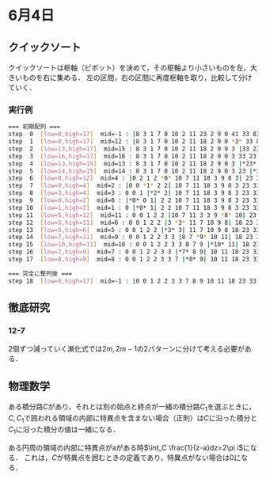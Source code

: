 # 6月4日
## クイックソート
クイックソートは枢軸（ピボット）を決めて，その枢軸より小さいものを左，大きいものを右に集める．
左の区間，右の区間に再度枢軸を取り，比較して分けていく．

### 実行例
``` bash
=== 初期配列 ===
step  0  [low=0,high=17]  mid=-1 : |8 3 1 7 0 10 2 11 23 2 9 0 41 33 83 63 3 18|
step  1  [low=0,high=17]  mid=12 : |8 3 1 7 0 10 2 11 18 2 9 0 *3* 33 83 63 41 23|
step  2  [low=13,high=17]  mid=15 : 8 3 1 7 0 10 2 11 18 2 9 0 3 |33 23 *41* 63 83|
step  3  [low=16,high=17]  mid=16 : 8 3 1 7 0 10 2 11 18 2 9 0 3 33 23 41 |*63* 83|
step  4  [low=13,high=15]  mid=13 : 8 3 1 7 0 10 2 11 18 2 9 0 3 |*23* 33 41| 63 83
step  5  [low=14,high=15]  mid=14 : 8 3 1 7 0 10 2 11 18 2 9 0 3 23 |*33* 41| 63 83
step  6  [low=0,high=12]  mid=4 : |0 2 1 2 *0* 10 7 11 18 3 9 8 3| 23 33 41 63 83
step  7  [low=0,high=4]  mid=2 : |0 0 *1* 2 2| 10 7 11 18 3 9 8 3 23 33 41 63 83
step  8  [low=3,high=4]  mid=3 : 0 0 1 |*2* 2| 10 7 11 18 3 9 8 3 23 33 41 63 83
step  9  [low=0,high=2]  mid=0 : |*0* 0 1| 2 2 10 7 11 18 3 9 8 3 23 33 41 63 83
step 10  [low=1,high=2]  mid=1 : 0 |*0* 1| 2 2 10 7 11 18 3 9 8 3 23 33 41 63 83
step 11  [low=5,high=12]  mid=11 : 0 0 1 2 2 |10 7 11 3 3 9 *8* 18| 23 33 41 63 83
step 12  [low=5,high=11]  mid=6 : 0 0 1 2 2 |3 *3* 11 7 10 9 8| 18 23 33 41 63 83
step 13  [low=5,high=6]  mid=5 : 0 0 1 2 2 |*3* 3| 11 7 10 9 8 18 23 33 41 63 83
step 14  [low=7,high=11]  mid=9 : 0 0 1 2 2 3 3 |8 7 *9* 10 11| 18 23 33 41 63 83
step 15  [low=10,high=11]  mid=10 : 0 0 1 2 2 3 3 8 7 9 |*10* 11| 18 23 33 41 63 83
step 16  [low=7,high=9]  mid=7 : 0 0 1 2 2 3 3 |*7* 8 9| 10 11 18 23 33 41 63 83
step 17  [low=8,high=9]  mid=8 : 0 0 1 2 2 3 3 7 |*8* 9| 10 11 18 23 33 41 63 83

=== 完全に整列後 ===
step 18  [low=0,high=17]  mid=-1 : |0 0 1 2 2 3 3 7 8 9 10 11 18 23 33 41 63 83|
```

## 徹底研究
### 12-7
2個ずつ減っていく漸化式では$2m,2m-1$の2パターンに分けて考える必要がある．

## 物理数学
ある積分路$C$があり，それとは別の始点と終点が一緒の積分路$C_1$を選ぶときに，$C,C_1$で囲われる領域の内部に特異点を含まない場合（正則）は$C$に沿った積分と$C_1$に沿った積分の値は一緒になる．

ある円周の領域の内部に特異点がaがある時$\int_C \frac{1}{z-a}dz=2\pi i$になる．
これは，$C$が特異点を囲むときの定義であり，特異点がない場合は$0$になる．